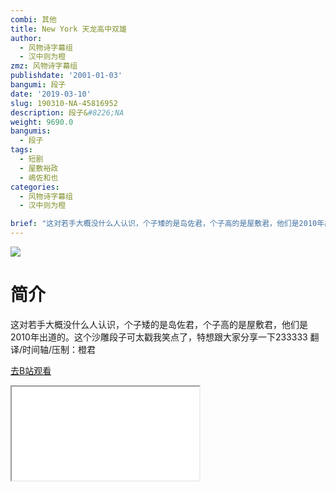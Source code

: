 ```yaml
---
combi: 其他
title: New York 天龙高中双雄
author:
  - 风物诗字幕组
  - 汉中则为橙
zmz: 风物诗字幕组
publishdate: '2001-01-03'
bangumi: 段子
date: '2019-03-10'
slug: 190310-NA-45816952
description: 段子&#8226;NA
weight: 9690.0
bangumis:
  - 段子
tags:
  - 短剧
  - 屋敷裕政
  - 嶋佐和也
categories:
  - 风物诗字幕组
  - 汉中则为橙

brief: "这对若手大概没什么人认识，个子矮的是岛佐君，个子高的是屋敷君，他们是2010年出道的。这个沙雕段子可太戳我笑点了，特想跟大家分享一下233333 翻译/时间轴/压制：橙君"
---
```

![](https://i.imgur.com/a4IKKAw.jpg)
# 简介  
这对若手大概没什么人认识，个子矮的是岛佐君，个子高的是屋敷君，他们是2010年出道的。这个沙雕段子可太戳我笑点了，特想跟大家分享一下233333
翻译/时间轴/压制：橙君  

[去B站观看](https://www.bilibili.com/video/av45816952/)
<div class ="resp-container"><iframe class="testiframe" src="//player.bilibili.com/player.html?aid=45816952"", scrolling="no", allowfullscreen="true" > </iframe></div> 
